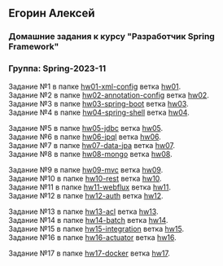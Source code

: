 ## Егорин Алексей

### Домашние задания к курсу "Разработчик Spring Framework"

### Группа: Spring-2023-11


Задание №1 в папке [hw01-xml-config](./hw01-xml-config) ветка [hw01](https://github.com/aegorin/2023-11-otus-spring-egorin/tree/hw01).\
Задание №2 в папке [hw02-annotation-config](./hw02-annotation-config) ветка [hw02](https://github.com/aegorin/2023-11-otus-spring-egorin/tree/hw02).\
Задание №3 в папке [hw03-spring-boot](./hw03-spring-boot) ветка [hw03](https://github.com/aegorin/2023-11-otus-spring-egorin/tree/hw03).\
Задание №4 в папке [hw04-spring-shell](./hw04-spring-shell) ветка [hw04](https://github.com/aegorin/2023-11-otus-spring-egorin/tree/hw04).

Задание №5 в папке [hw05-jdbc](./hw05-jdbc) ветка [hw05](https://github.com/aegorin/2023-11-otus-spring-egorin/tree/hw05).\
Задание №6 в папке [hw06-jpql](./hw06-jpql) ветка [hw06](https://github.com/aegorin/2023-11-otus-spring-egorin/tree/hw06).\
Задание №7 в папке [hw07-data-jpa](./hw07-data-jpa) ветка [hw07](https://github.com/aegorin/2023-11-otus-spring-egorin/tree/hw07).\
Задание №8 в папке [hw08-mongo](./hw08-mongo) ветка [hw08](https://github.com/aegorin/2023-11-otus-spring-egorin/tree/hw08).

Задание №9 в папке [hw09-mvc](./hw09-mvc) ветка [hw09](https://github.com/aegorin/2023-11-otus-spring-egorin/tree/hw09/hw09-mvc).\
Задание №10 в папке [hw10-rest](./hw10-rest) ветка [hw10](https://github.com/aegorin/2023-11-otus-spring-egorin/tree/hw10/hw10-rest).\
Задание №11 в папке [hw11-webflux](./hw11-webflux) ветка [hw11](https://github.com/aegorin/2023-11-otus-spring-egorin/tree/hw11/hw11-webflux).\
Задание №12 в папке [hw12-auth](./hw12-auth) ветка [hw12](https://github.com/aegorin/2023-11-otus-spring-egorin/tree/hw12/hw12-auth).

Задание №13 в папке [hw13-acl](./hw13-acl) ветка [hw13](https://github.com/aegorin/2023-11-otus-spring-egorin/tree/hw13/hw13-acl).\
Задание №14 в папке [hw14-batch](./hw14-batch) ветка [hw14](https://github.com/aegorin/2023-11-otus-spring-egorin/tree/hw14/hw14-batch).\
Задание №15 в папке [hw15-integration](./hw15-integration) ветка [hw15](https://github.com/aegorin/2023-11-otus-spring-egorin/tree/hw15/hw15-integration).\
Задание №16 в папке [hw16-actuator](./hw16-actuator) ветка [hw16](https://github.com/aegorin/2023-11-otus-spring-egorin/tree/hw16/hw16-actuator).

Задание №17 в папке [hw17-docker](./hw17-docker) ветка [hw17](https://github.com/aegorin/2023-11-otus-spring-egorin/tree/hw17/hw17-docker).

